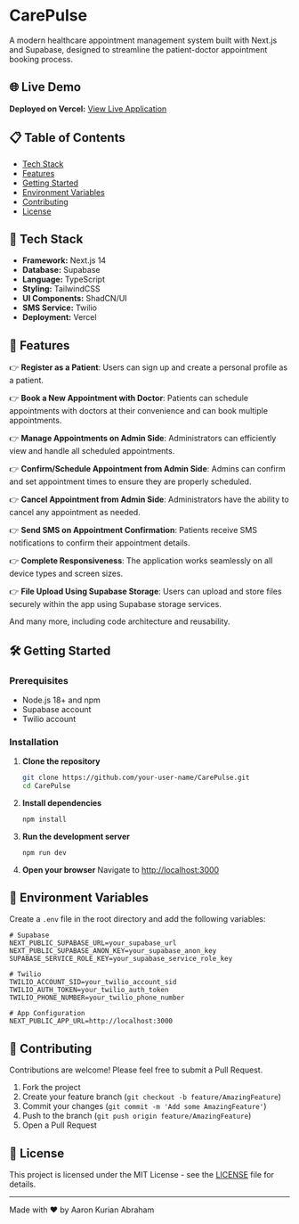 # CarePulse

A modern healthcare appointment management system built with Next.js and Supabase, designed to streamline the patient-doctor appointment booking process.

## 🌐 Live Demo

**Deployed on Vercel:** [View Live Application](https://carepulse-lime-mu.vercel.app/)

## 📋 Table of Contents

- [Tech Stack](#tech-stack)
- [Features](#features)
- [Getting Started](#getting-started)
- [Environment Variables](#environment-variables)
- [Contributing](#contributing)
- [License](#license)

## 🚀 Tech Stack

- **Framework:** Next.js 14
- **Database:** Supabase
- **Language:** TypeScript
- **Styling:** TailwindCSS
- **UI Components:** ShadCN/UI
- **SMS Service:** Twilio
- **Deployment:** Vercel

## 🔋 Features

👉 **Register as a Patient**: Users can sign up and create a personal profile as a patient.

👉 **Book a New Appointment with Doctor**: Patients can schedule appointments with doctors at their convenience and can book multiple appointments.

👉 **Manage Appointments on Admin Side**: Administrators can efficiently view and handle all scheduled appointments.

👉 **Confirm/Schedule Appointment from Admin Side**: Admins can confirm and set appointment times to ensure they are properly scheduled.

👉 **Cancel Appointment from Admin Side**: Administrators have the ability to cancel any appointment as needed.

👉 **Send SMS on Appointment Confirmation**: Patients receive SMS notifications to confirm their appointment details.

👉 **Complete Responsiveness**: The application works seamlessly on all device types and screen sizes.

👉 **File Upload Using Supabase Storage**: Users can upload and store files securely within the app using Supabase storage services.


And many more, including code architecture and reusability.

## 🛠️ Getting Started

### Prerequisites

- Node.js 18+ and npm
- Supabase account
- Twilio account

### Installation

1. **Clone the repository**
   ```bash
   git clone https://github.com/your-user-name/CarePulse.git
   cd CarePulse
   ```

2. **Install dependencies**
   ```bash
   npm install
   ```

3. **Run the development server**
   ```bash
   npm run dev
   ```

4. **Open your browser**
   Navigate to [http://localhost:3000](http://localhost:3000)

## 🔐 Environment Variables

Create a `.env` file in the root directory and add the following variables:

```env
# Supabase
NEXT_PUBLIC_SUPABASE_URL=your_supabase_url
NEXT_PUBLIC_SUPABASE_ANON_KEY=your_supabase_anon_key
SUPABASE_SERVICE_ROLE_KEY=your_supabase_service_role_key

# Twilio
TWILIO_ACCOUNT_SID=your_twilio_account_sid
TWILIO_AUTH_TOKEN=your_twilio_auth_token
TWILIO_PHONE_NUMBER=your_twilio_phone_number

# App Configuration
NEXT_PUBLIC_APP_URL=http://localhost:3000
```



## 🤝 Contributing

Contributions are welcome! Please feel free to submit a Pull Request.

1. Fork the project
2. Create your feature branch (`git checkout -b feature/AmazingFeature`)
3. Commit your changes (`git commit -m 'Add some AmazingFeature'`)
4. Push to the branch (`git push origin feature/AmazingFeature`)
5. Open a Pull Request

## 📄 License

This project is licensed under the MIT License - see the [LICENSE](LICENSE) file for details.



---

Made with ❤️ by Aaron Kurian Abraham
